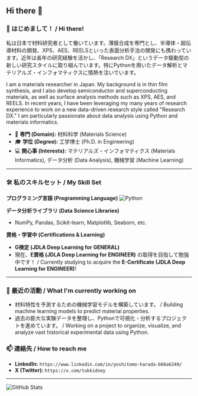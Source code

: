 ## Hi there 👋

### 👋 はじめまして！ / Hi there!

私は日本で材料研究者として働いています。薄膜合成を専門とし、半導体・超伝導材料の開発、XPS、AES、REELSといった表面分析手法の開発にも携わっています。近年は長年の研究経験を活かし、「Research DX」というデータ駆動型の新しい研究スタイルに取り組んでいます。特にPythonを用いたデータ解析とマテリアルズ・インフォマティクスに情熱を注いでいます。

I am a materials researcher in Japan. My background is in thin film synthesis, and I also develop semiconductor and superconducting materials, as well as surface analysis methods such as XPS, AES, and REELS. In recent years, I have been leveraging my many years of research experience to work on a new data-driven research style called "Research DX." I am particularly passionate about data analysis using Python and materials informatics.

- 🔬 **専門 (Domain):** 材料科学 (Materials Science)
- 🎓 **学位 (Degree):** 工学博士 (Ph.D. in Engineering)
- 💻 **関心事 (Interests):** マテリアルズ・インフォマティクス (Materials Informatics), データ分析 (Data Analysis), 機械学習 (Machine Learning)

---

### 🛠 私のスキルセット / My Skill Set

**プログラミング言語 (Programming Language)**
![Python](https://img.shields.io/badge/Python-3776AB?style=for-the-badge&logo=python&logoColor=white)

**データ分析ライブラリ (Data Science Libraries)**
- NumPy, Pandas, Scikit-learn, Matplotlib, Seaborn, etc.

**資格・学習中 (Certifications & Learning)**
- **G検定 (JDLA Deep Learning for GENERAL)**
- 現在、**E資格 (JDLA Deep Learning for ENGINEER)** の取得を目指して勉強中です！ / Currently studying to acquire the **E-Certificate (JDLA Deep Learning for ENGINEER)**!

---

### 🌱 最近の活動 / What I'm currently working on

- 材料特性を予測するための機械学習モデルを構築しています。 / Building machine learning models to predict material properties.
- 過去の膨大な実験データを整理し、Pythonで可視化・分析するプロジェクトを進めています。 / Working on a project to organize, visualize, and analyze vast historical experimental data using Python.

### 📫 連絡先 / How to reach me

- **LinkedIn:** `https://www.linkedin.com/in/yoshitomo-harada-b66a6249/`
- **X (Twitter):** `https://x.com/tukkidney`

---

<p align="left">
  <img src="https://github-readme-stats.vercel.app/api?username=あなたのユーザー名&show_icons=true&theme=radical" alt="GitHub Stats" />
</p>
<!--
**yharada520/yharada520** is a ✨ _special_ ✨ repository because its `README.md` (this file) appears on your GitHub profile.

Here are some ideas to get you started:

- 🔭 I’m currently working on ...
- 🌱 I’m currently learning ...
- 👯 I’m looking to collaborate on ...
- 🤔 I’m looking for help with ...
- 💬 Ask me about ...
- 📫 How to reach me: ...
- 😄 Pronouns: ...
- ⚡ Fun fact: ...
-->
